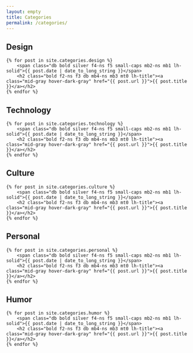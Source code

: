 ```yaml
---
layout: empty
title: Categories
permalink: /categories/
---
```


<div class="mb5-ns mb4">
	<h2 class="blackfont black-80 lh-title f1-ns f2 mt2 mb3" id="design">Design</h2>

	{% for post in site.categories.design %}
		<span class="db bold silver f4-ns f5 small-caps mb2-ns mb1 lh-solid">{{ post.date | date_to_long_string }}</span>
		<h2 class="bold f2-ns f3 db mb4-ns mb3 mt0 lh-title"><a class="mid-gray hover-dark-gray" href="{{ post.url }}">{{ post.title }}</a></h2>
	{% endfor %}
</div>

<div class="mb5-ns mb4">
	<h2 class="blackfont black-80 lh-title f1-ns f2 mt2 mb3" id="technology">Technology</h2>

	{% for post in site.categories.technology %}
		<span class="db bold silver f4-ns f5 small-caps mb2-ns mb1 lh-solid">{{ post.date | date_to_long_string }}</span>
		<h2 class="bold f2-ns f3 db mb4-ns mb3 mt0 lh-title"><a class="mid-gray hover-dark-gray" href="{{ post.url }}">{{ post.title }}</a></h2>
	{% endfor %}
</div>

<div class="mb5-ns mb4">
	<h2 class="blackfont black-80 lh-title f1-ns f2 mt2 mb3" id="culture">Culture</h2>

	{% for post in site.categories.culture %}
		<span class="db bold silver f4-ns f5 small-caps mb2-ns mb1 lh-solid">{{ post.date | date_to_long_string }}</span>
		<h2 class="bold f2-ns f3 db mb4-ns mb3 mt0 lh-title"><a class="mid-gray hover-dark-gray" href="{{ post.url }}">{{ post.title }}</a></h2>
	{% endfor %}
</div>

<div class="mb5-ns mb4">
	<h2 class="blackfont black-80 lh-title f1-ns f2 mt2 mb3" id="personal">Personal</h2>

	{% for post in site.categories.personal %}
		<span class="db bold silver f4-ns f5 small-caps mb2-ns mb1 lh-solid">{{ post.date | date_to_long_string }}</span>
		<h2 class="bold f2-ns f3 db mb4-ns mb3 mt0 lh-title"><a class="mid-gray hover-dark-gray" href="{{ post.url }}">{{ post.title }}</a></h2>
	{% endfor %}
</div>

<!-- last -->
<div class="mb6-ns mb5">
	<h2 class="blackfont black-80 lh-title f1-ns f2 mt2 mb3" id="humor">Humor</h2>

	{% for post in site.categories.humor %}
		<span class="db bold silver f4-ns f5 small-caps mb2-ns mb1 lh-solid">{{ post.date | date_to_long_string }}</span>
		<h2 class="bold f2-ns f3 db mb4-ns mb3 mt0 lh-title"><a class="mid-gray hover-dark-gray" href="{{ post.url }}">{{ post.title }}</a></h2>
	{% endfor %}
</div>